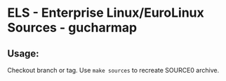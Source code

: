 # ELS - Enterprise Linux/EuroLinux Sources - gucharmap
 
## Usage:
  Checkout branch or tag. Use `make sources` to recreate  SOURCE0 archive.
